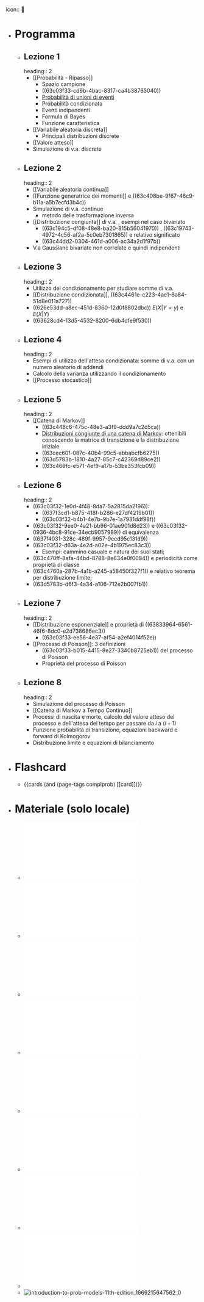icon:: 

- # Programma
	- ## Lezione 1
	  heading:: 2
		- [[Probabilità - Ripasso]]
			- Spazio campione
			- ((63c03f33-cd9b-4bac-8317-ca4b38765040))
			- [Probabilità di unioni di eventi](((63c03f33-48d2-4e93-a169-9b774ebd3a5c)))
			- Probabilità condizionata
			- Eventi indipendenti
			- Formula di Bayes
			- Funzione caratteristica
		- [[Variabile aleatoria discreta]]
			- Principali distribuzioni discrete
		- [[Valore atteso]]
		- Simulazione di v.a. discrete
	- ## Lezione 2
	  heading:: 2
		- [[Variabile aleatoria continua]]
		- [[Funzione generatrice dei momenti]] e ((63c408be-9f67-46c9-b11a-a5b7ecfd3b4c))
		- Simulazione di v.a. continue
			- metodo delle trasformazione inversa
		- [[Distribuzione congiunta]] di v.a. , esempi nel caso bivariato
			- ((63c194c5-df08-48e8-ba20-815b56041970)) , ((63c19743-4972-4c56-af2a-5c0eb7301865)) e relativo significato
			- ((63c44dd2-0304-461d-a006-ac34a2d1f97b))
		- V.a Gaussiane bivariate non correlate e quindi indipendenti
	- ## Lezione 3
	  heading:: 2
		- Utilizzo del condizionamento per studiare somme di v.a.
		- [[Distribuzione condizionata]], ((63c4461e-c223-4ae1-8a84-51d8e011a727))
		- ((626e53dd-a8ec-451d-8360-12d0f8802dbc)) $E(X|Y=y)$ e $E(X|Y)$
		- ((63628cd4-13d5-4532-8200-6db4dfe9f530))
	- ## Lezione 4
	  heading:: 2
		- Esempi di utilizzo dell'attesa condizionata: somme di v.a. con un numero aleatorio di addendi
		- Calcolo della varianza utilizzando il condizionamento
		- [[Processo stocastico]]
	- ## Lezione 5
	  heading:: 2
		- [[Catena di Markov]]
			- ((63c448c6-475c-48e3-a3f9-ddd9a7c2d5ca))
			- [Distribuzioni congiunte di una catena di Markov](((63cc502f-cf0f-4113-88bc-233053cfa25f))): ottenibili conoscendo la matrice di transizione e la distribuzione iniziale
			- ((63cec60f-087c-40b4-99c5-abbabcfb6275))
			- ((63d5783b-1810-4a27-85c7-c42369d89ce2))
			- ((63c469fc-e571-4ef9-a17b-53be353fcb09))
	- ## Lezione 6
	  heading:: 2
		- ((63c03f32-1e0d-4f48-8da7-5a2815da2196)):
			- ((637f3cd1-b875-418f-b286-e27df4219b01))
			- ((63c03f32-b4b1-4e7b-9b7e-1a7931ddf98f))
		- ((63c03f32-9ee0-4a21-bb96-01ae901d8d23)) e ((63c03f32-0936-4bc8-91ce-34ecb9057989)) di equivalenza
		- ((637f4031-328c-489f-9957-9ecd95c131d9))
		- ((63c03f32-d63a-4e2d-a02e-4b1975ec83c3))
			- Esempi: cammino casuale e natura dei suoi stati;
		- ((63c470ff-8efa-44bd-8788-8e634e0f0084)) e periodicità come proprietà di classe
		- ((63c4760a-287b-4a1b-a245-a58450f327f1)) e relativo teorema per distribuzione limite;
		- ((63d5783b-d6f3-4a34-a106-712e2b007fb1))
	- ## Lezione 7
	  heading:: 2
		- [[Distribuzione esponenziale]] e proprietà di ((63833964-6561-46f6-8dc0-e2d738686ec3))
			- ((63c03f33-ee56-4e37-af54-a2ef4014f52e))
		- [[Processo di Poisson]]: 3 definizioni
			- ((63c03f33-b015-4415-8e27-3340b8725eb1)) del processo di Poisson
			- Proprietà del processo di Poisson
	- ## Lezione 8
	  heading:: 2
		- Simulazione del processo di Poisson
		- [[Catena di Markov a Tempo Continuo]]
		- Processi di nascita e morte, calcolo del valore atteso del processo e dell'attesa del tempo per passare da $i$ a $(i+1)$
		- Funzione probabilità di transizione, equazioni backward e forward di Kolmogorov
		- Distribuzione limite e equazioni di bilanciamento
- # Flashcard
	- {{cards (and (page-tags complprob) [[card]])}}
- # Materiale (solo locale)
	- ![complprob-lav-1.pdf](../assets/complprob-lav-1_1666590288391_0.pdf)
	- ![complprob-lav-2.pdf](../assets/complprob-lav-2_1666590319355_0.pdf)
	- ![complprob-lav-3.pdf](../assets/complprob-lav-3_1667325081357_0.pdf)
	- ![complprob-lav-4.pdf](../assets/complprob-lav-4_1674395522306_0.pdf)
	- ![complprob-lav-5.pdf](../assets/complprob-lav-5_1669321347044_0.pdf)
	- ![complprob-lav-6.pdf](../assets/complprob-lav-6_1669321357965_0.pdf)
	- ![complprob-lav-7.pdf](../assets/complprob-lav-7_1669321364079_0.pdf)
	- ![complprob-lav-8.pdf](../assets/complprob-lav-8_1669321370188_0.pdf)
	- ![introduction-to-prob-models-11th-edition_1669215647562_0](../assets/introduction-to-prob-models-11th-edition_1669215647562_0.)